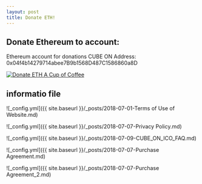 ```yaml
---
layout: post
title: Donate ETH!
---
```


Donate Ethereum to account:
---
Ethereum account for donations CUBE ON Address: 0x04f4b14279714abee7B9b1568D487C1586860a8D

<a href="https://etherdonation.com/d?to=0x04f4b14279714abee7B9b1568D487C1586860a8D&amount=0.002" target="_blank" 
title="Donate ETH A Cup of Coffee"><img src="https://etherdonation.com/i/btn/donate-btn.png" alt="Donate ETH A Cup of Coffee"/></a>

informatio file
---
![_config.yml]({{ site.baseurl }}/_posts/2018-07-01-Terms of Use of Website.md)

![_config.yml]({{ site.baseurl }}/_posts/2018-07-07-Privacy Policy.md)

![_config.yml]({{ site.baseurl }}/_posts/2018-07-09-CUBE_ON_ICO_FAQ.md)

![_config.yml]({{ site.baseurl }}/_posts/2018-07-07-Purchase Agreement.md)

![_config.yml]({{ site.baseurl }}/_posts/2018-07-07-Purchase Agreement_2.md)


